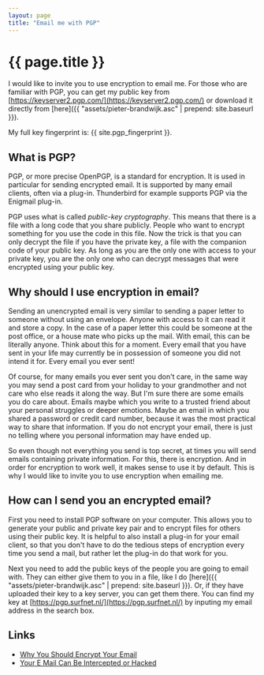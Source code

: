 ```yaml
---
layout: page
title: "Email me with PGP"
---
```

# {{ page.title }}

I would like to invite you to use encryption to email me. For those who are familiar with PGP, you can get my public key from [https://keyserver2.pgp.com/](https://keyserver2.pgp.com/) or download it directly from [here]({{ "assets/pieter-brandwijk.asc" | prepend: site.baseurl }}).

My full key fingerprint is: {{ site.pgp_fingerprint }}.

## What is PGP?
PGP, or more precise OpenPGP, is a standard for encryption. It is used in particular for sending encrypted email. It is supported by many email clients, often via a plug-in. Thunderbird for example supports PGP via the Enigmail plug-in.

PGP uses what is called *public-key cryptography*. This means that there is a file with a long code that you share publicly. People who want to encrypt something for you use the code in this file. Now the trick is that you can only decrypt the file if you have the private key, a file with the companion code of your public key. As long as you are the only one with access to your private key, you are the only one who can decrypt messages that were encrypted using your public key.

## Why should I use encryption in email?
Sending an unencrypted email is very similar to sending a paper letter to someone without using an envelope. Anyone with access to it can read it and store a copy. In the case of a paper letter this could be someone at the post office, or a house mate who picks up the mail. With email, this can be literally anyone. Think about this for a moment. Every email that you have sent in your life may currently be in possession of someone you did not intend it for. Every email you ever sent!

Of course, for many emails you ever sent you don't care, in the same way you may send a post card from your holiday to your grandmother and not care who else reads it along the way. But I'm sure there are some emails you do care about. Emails maybe which you write to a trusted friend about your personal struggles or deeper emotions. Maybe an email in which you shared a password or credit card number, because it was the most practical way to share that information. If you do not encrypt your email, there is just no telling where you personal information may have ended up.

So even though not everything you send is top secret, at times you will send emails containing private information. For this, there is encryption. And in order for encryption to work well, it makes sense to use it by default. This is why I would like to invite you to use encryption when emailing me.

## How can I send you an encrypted email?
First you need to install PGP software on your computer. This allows you to generate your public and private key pair and to encrypt files for others using their public key. It is helpful to also install a plug-in for your email client, so that you don't have to do the tedious steps of encryption every time you send a mail, but rather let the plug-in do that work for you.

Next you need to add the public keys of the people you are going to email with. They can either give them to you in a file, like I do [here]({{ "assets/pieter-brandwijk.asc" | prepend: site.baseurl }}). Or, if they have uploaded their key to a key server, you can get them there. You can find my key at [https://pgp.surfnet.nl/](https://pgp.surfnet.nl/) by inputing my email address in the search box.

## Links
- [Why You Should Encrypt Your Email][lifewire]
- [Your E Mail Can Be Intercepted or Hacked][nairaland]

[lifewire]: https://www.lifewire.com/you-should-encrypt-your-email-2486679
[nairaland]: http://www.nairaland.com/170659/e-mail-intercepted-hack-check
